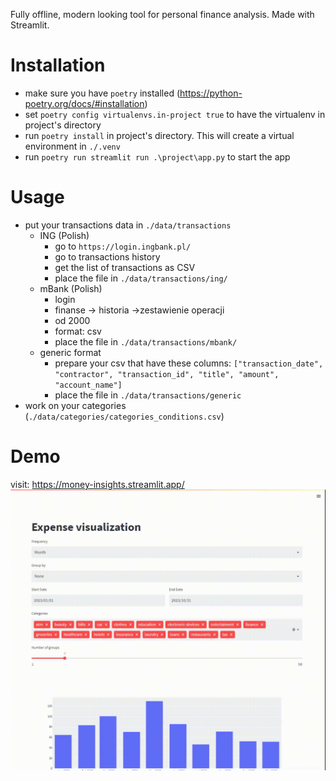 Fully offline, modern looking tool for personal finance analysis. Made with Streamlit.

# Installation
* make sure you have `poetry` installed (https://python-poetry.org/docs/#installation)
* set `poetry config virtualenvs.in-project true` to have the virtualenv in project's directory
* run `poetry install` in project's directory. This will create a virtual environment in `./.venv`
* run `poetry run streamlit run .\project\app.py` to start the app

# Usage
* put your transactions data in `./data/transactions`
  * ING (Polish) 
    * go to `https://login.ingbank.pl/`
    * go to transactions history
    * get the list of transactions as CSV
    * place the file in `./data/transactions/ing/`
  * mBank (Polish) 
    * login
    * finanse -> historia ->zestawienie operacji
    * od 2000
    * format: csv
    * place the file in `./data/transactions/mbank/`
  * generic format
    * prepare your csv that have these columns: `["transaction_date", "contractor", "transaction_id", "title", "amount", "account_name"]`
    * place the file in `./data/transactions/generic`
* work on your categories (`./data/categories/categories_conditions.csv`)

# Demo
visit: https://money-insights.streamlit.app/
![](images/streamlit-app-2024-04-11-21-04-86.gif)